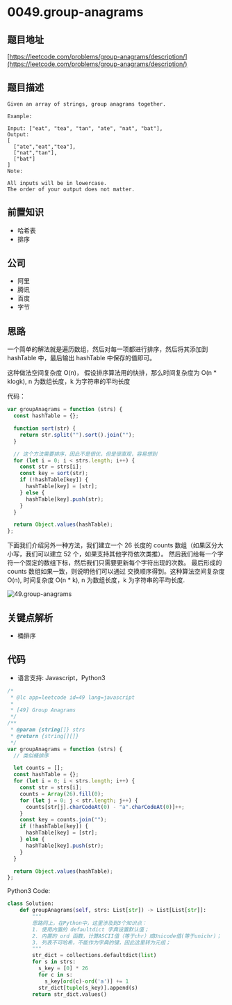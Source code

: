 # 0049.group-anagrams

## 题目地址

[https://leetcode.com/problems/group-anagrams/description/](https://leetcode.com/problems/group-anagrams/description/)

## 题目描述

```text
Given an array of strings, group anagrams together.

Example:

Input: ["eat", "tea", "tan", "ate", "nat", "bat"],
Output:
[
  ["ate","eat","tea"],
  ["nat","tan"],
  ["bat"]
]
Note:

All inputs will be in lowercase.
The order of your output does not matter.
```

## 前置知识

* 哈希表
* 排序

## 公司

* 阿里
* 腾讯
* 百度
* 字节

## 思路

一个简单的解法就是遍历数组，然后对每一项都进行排序，然后将其添加到 hashTable 中，最后输出 hashTable 中保存的值即可。

这种做法空间复杂度 O\(n\)， 假设排序算法用的快排，那么时间复杂度为 O\(n \* klogk\), n 为数组长度，k 为字符串的平均长度

代码：

```javascript
var groupAnagrams = function (strs) {
  const hashTable = {};

  function sort(str) {
    return str.split("").sort().join("");
  }

  // 这个方法需要排序，因此不是很优，但是很直观，容易想到
  for (let i = 0; i < strs.length; i++) {
    const str = strs[i];
    const key = sort(str);
    if (!hashTable[key]) {
      hashTable[key] = [str];
    } else {
      hashTable[key].push(str);
    }
  }

  return Object.values(hashTable);
};
```

下面我们介绍另外一种方法，我们建立一个 26 长度的 counts 数组（如果区分大小写，我们可以建立 52 个，如果支持其他字符依次类推）。 然后我们给每一个字符一个固定的数组下标，然后我们只需要更新每个字符出现的次数。 最后形成的 counts 数组如果一致，则说明他们可以通过 交换顺序得到。这种算法空间复杂度 O\(n\), 时间复杂度 O\(n \* k\), n 为数组长度，k 为字符串的平均长度.

![49.group-anagrams](https://tva1.sinaimg.cn/large/007S8ZIlly1ghlubhv58qj30n209474l.jpg)

## 关键点解析

* 桶排序

## 代码

* 语言支持: Javascript，Python3

```javascript
/*
 * @lc app=leetcode id=49 lang=javascript
 *
 * [49] Group Anagrams
 */
/**
 * @param {string[]} strs
 * @return {string[][]}
 */
var groupAnagrams = function (strs) {
  // 类似桶排序

  let counts = [];
  const hashTable = {};
  for (let i = 0; i < strs.length; i++) {
    const str = strs[i];
    counts = Array(26).fill(0);
    for (let j = 0; j < str.length; j++) {
      counts[str[j].charCodeAt(0) - "a".charCodeAt(0)]++;
    }
    const key = counts.join("");
    if (!hashTable[key]) {
      hashTable[key] = [str];
    } else {
      hashTable[key].push(str);
    }
  }

  return Object.values(hashTable);
};
```

Python3 Code:

```python
class Solution:
    def groupAnagrams(self, strs: List[str]) -> List[List[str]]:
        """
        思路同上，在Python中，这里涉及到3个知识点：
        1. 使用内置的 defaultdict 字典设置默认值；
        2. 内置的 ord 函数，计算ASCII值（等于chr）或Unicode值(等于unichr)；
        3. 列表不可哈希，不能作为字典的键，因此这里转为元组；
        """
        str_dict = collections.defaultdict(list)
        for s in strs:
          s_key = [0] * 26
          for c in s:
            s_key[ord(c)-ord('a')] += 1
          str_dict[tuple(s_key)].append(s)
        return str_dict.values()
```

